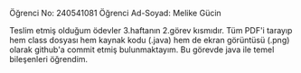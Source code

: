 Öğrenci No: 240541081 Öğrenci Ad-Soyad: Melike Gücin

Teslim etmiş olduğum ödevler 3.haftanın 2.görev kısmıdır. Tüm PDF'i tarayıp hem class dosyası hem kaynak kodu (.java) hem de ekran görüntüsü (.png) olarak github'a commit etmiş bulunmaktayım. Bu görevde java ile temel bileşenleri öğrendim.
